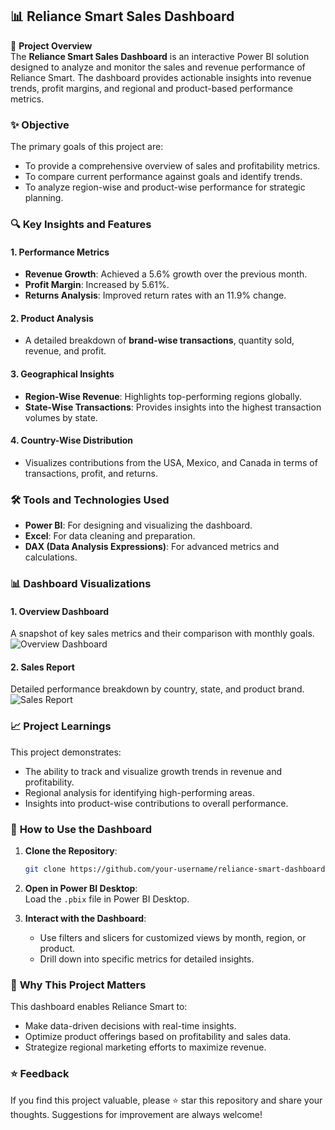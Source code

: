 ## 📊 Reliance Smart Sales Dashboard

📜 **Project Overview**  
The **Reliance Smart Sales Dashboard** is an interactive Power BI solution designed to analyze and monitor the sales and revenue performance of Reliance Smart. The dashboard provides actionable insights into revenue trends, profit margins, and regional and product-based performance metrics.


### ✨ **Objective**  

The primary goals of this project are:  
- To provide a comprehensive overview of sales and profitability metrics.  
- To compare current performance against goals and identify trends.  
- To analyze region-wise and product-wise performance for strategic planning.  


### 🔍 **Key Insights and Features**  

#### 1. **Performance Metrics**  
- **Revenue Growth**: Achieved a 5.6% growth over the previous month.  
- **Profit Margin**: Increased by 5.61%.  
- **Returns Analysis**: Improved return rates with an 11.9% change.

#### 2. **Product Analysis**  
- A detailed breakdown of **brand-wise transactions**, quantity sold, revenue, and profit.

#### 3. **Geographical Insights**  
- **Region-Wise Revenue**: Highlights top-performing regions globally.  
- **State-Wise Transactions**: Provides insights into the highest transaction volumes by state.

#### 4. **Country-Wise Distribution**  
- Visualizes contributions from the USA, Mexico, and Canada in terms of transactions, profit, and returns.


### 🛠️ **Tools and Technologies Used**  

- **Power BI**: For designing and visualizing the dashboard.  
- **Excel**: For data cleaning and preparation.  
- **DAX (Data Analysis Expressions)**: For advanced metrics and calculations.  

### 📊 **Dashboard Visualizations**  

#### 1. **Overview Dashboard**  
A snapshot of key sales metrics and their comparison with monthly goals.  
![Overview Dashboard](./Smart_Reliance_Dashboard.jpg)

#### 2. **Sales Report**  
Detailed performance breakdown by country, state, and product brand.  
![Sales Report](./Smart_Reliance_Sales_Report.jpg)

### 📈 **Project Learnings**  

This project demonstrates:  
- The ability to track and visualize growth trends in revenue and profitability.  
- Regional analysis for identifying high-performing areas.  
- Insights into product-wise contributions to overall performance.

### 📂 **How to Use the Dashboard**  

1. **Clone the Repository**:  
   ```bash
   git clone https://github.com/your-username/reliance-smart-dashboard.git
   ```

2. **Open in Power BI Desktop**:  
   Load the `.pbix` file in Power BI Desktop.

3. **Interact with the Dashboard**:  
   - Use filters and slicers for customized views by month, region, or product.  
   - Drill down into specific metrics for detailed insights.

### 🌟 **Why This Project Matters**  

This dashboard enables Reliance Smart to:  
- Make data-driven decisions with real-time insights.  
- Optimize product offerings based on profitability and sales data.  
- Strategize regional marketing efforts to maximize revenue.

### ⭐ **Feedback**  
If you find this project valuable, please ⭐ star this repository and share your thoughts. Suggestions for improvement are always welcome!
